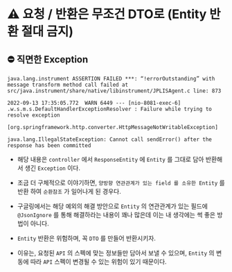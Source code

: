 # ⚠️ 요청 / 반환은 무조건 DTO로 (Entity 반환 절대 금지)

## ⛔️ 직면한 Exception 

```
java.lang.instrument ASSERTION FAILED ***: “!errorOutstanding” with message transform method call failed at src/java.instrument/share/native/libinstrument/JPLISAgent.c line: 873

2022-09-13 17:35:05.772  WARN 6449 --- [nio-8081-exec-6] .w.s.m.s.DefaultHandlerExceptionResolver : Failure while trying to resolve exception 

[org.springframework.http.converter.HttpMessageNotWritableException]

java.lang.IllegalStateException: Cannot call sendError() after the response has been committed
```

- 해당 내용은 ``controller`` 에서 ``ResponseEntity`` 에 ``Entity`` 를 그대로 담아 반환해서 생긴 ``Exception`` 이다.

- 조금 더 구체적으로 이야기하면, ``양방향 연관관계가 있는 field 를 소유한 Entity`` 를 반환 하여 ``순환참조`` 가 일어나게 된 경우다.

- 구글링에서는 해당 예외의 해결 방안으로 ``Entity`` 의 연관관계가 있는 필드에 ``@JsonIgnore`` 를 통해 해결하라는 내용이 꽤나 많은데 이는 내 생각에는 썩 좋은 방법이 아니다.

- ``Entity`` 반환은 위험하며, 꼭 ``DTO`` 를 만들어 반환시키자. 

- 이유는, 요청된 ``API`` 의 스펙에 맞는 정보들만 담아서 보낼 수 있으며, ``Entity`` 의 변동에 따라 ``API`` 스펙이 변경될 수 있는 위험이 있기 때문이다. 


